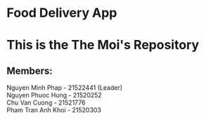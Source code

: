 # Food Delivery App

# This is the The Moi's Repository  
## Members:  
Nguyen Minh Phap - 21522441 (Leader)  
Nguyen Phuoc Hung - 21520252  
Chu Van Cuong - 21521776  
Pham Tran Anh Khoi - 21520303  

